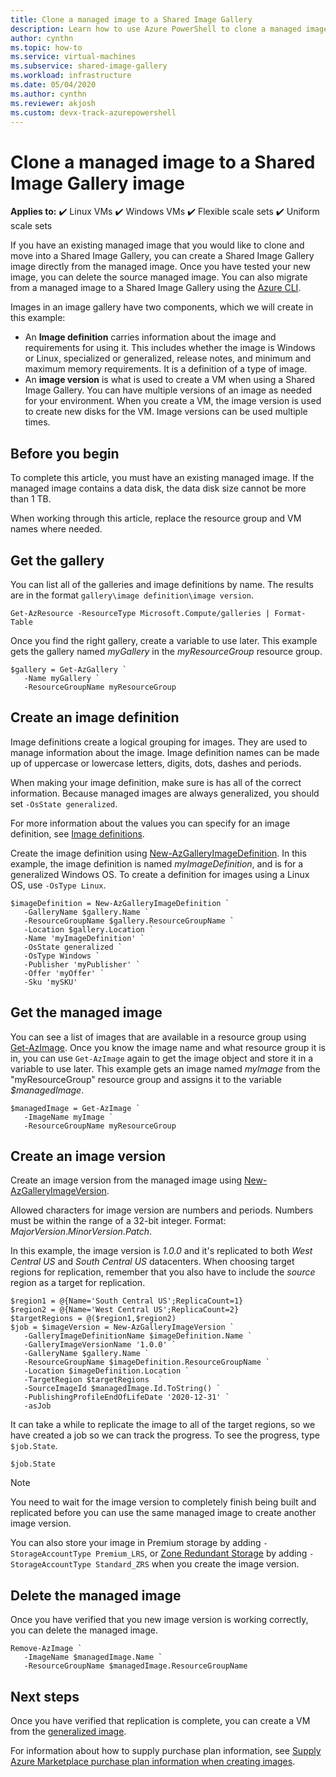 ```yaml
---
title: Clone a managed image to a Shared Image Gallery
description: Learn how to use Azure PowerShell to clone a managed image to a image version in a Shared Image Gallery.
author: cynthn
ms.topic: how-to
ms.service: virtual-machines
ms.subservice: shared-image-gallery
ms.workload: infrastructure
ms.date: 05/04/2020
ms.author: cynthn
ms.reviewer: akjosh 
ms.custom: devx-track-azurepowershell
---
```


# Clone a managed image to a Shared Image Gallery image

**Applies to:** :heavy_check_mark: Linux VMs :heavy_check_mark: Windows VMs :heavy_check_mark: Flexible scale sets :heavy_check_mark: Uniform scale sets

If you have an existing managed image that you would like to clone and move into a Shared Image Gallery, you can create a Shared Image Gallery image directly from the managed image. Once you have tested your new image, you can delete the source managed image. You can also migrate from a managed image to a Shared Image Gallery using the [Azure CLI](image-version-managed-image-cli.md).

Images in an image gallery have two components, which we will create in this example:
- An **Image definition** carries information about the image and requirements for using it. This includes whether the image is Windows or Linux, specialized or generalized, release notes, and minimum and maximum memory requirements. It is a definition of a type of image. 
- An **image version** is what is used to create a VM when using a Shared Image Gallery. You can have multiple versions of an image as needed for your environment. When you create a VM, the image version is used to create new disks for the VM. Image versions can be used multiple times.


## Before you begin

To complete this article, you must have an existing managed image. If the managed image contains a data disk, the data disk size cannot be more than 1 TB.

When working through this article, replace the resource group and VM names where needed.

## Get the gallery

You can list all of the galleries and image definitions by name. The results are in the format `gallery\image definition\image version`.

```azurepowershell-interactive
Get-AzResource -ResourceType Microsoft.Compute/galleries | Format-Table
```

Once you find the right gallery, create a variable to use later. This example gets the gallery named *myGallery* in the *myResourceGroup* resource group.

```azurepowershell-interactive
$gallery = Get-AzGallery `
   -Name myGallery `
   -ResourceGroupName myResourceGroup
```


## Create an image definition 

Image definitions create a logical grouping for images. They are used to manage information about the image. Image definition names can be made up of uppercase or lowercase letters, digits, dots, dashes and periods. 

When making your image definition, make sure is has all of the correct information. Because managed images are always generalized, you should set `-OsState generalized`. 

For more information about the values you can specify for an image definition, see [Image definitions](./shared-image-galleries.md#image-definitions).

Create the image definition using [New-AzGalleryImageDefinition](/powershell/module/az.compute/new-azgalleryimageversion). In this example, the image definition is named *myImageDefinition*, and is for a generalized Windows OS. To create a definition for images using a Linux OS, use `-OsType Linux`. 

```azurepowershell-interactive
$imageDefinition = New-AzGalleryImageDefinition `
   -GalleryName $gallery.Name `
   -ResourceGroupName $gallery.ResourceGroupName `
   -Location $gallery.Location `
   -Name 'myImageDefinition' `
   -OsState generalized `
   -OsType Windows `
   -Publisher 'myPublisher' `
   -Offer 'myOffer' `
   -Sku 'mySKU'
```

## Get the managed image

You can see a list of images that are available in a resource group using [Get-AzImage](/powershell/module/az.compute/get-azimage). Once you know the image name and what resource group it is in, you can use `Get-AzImage` again to get the image object and store it in a variable to use later. This example gets an image named *myImage* from the "myResourceGroup" resource group and assigns it to the variable *$managedImage*. 

```azurepowershell-interactive
$managedImage = Get-AzImage `
   -ImageName myImage `
   -ResourceGroupName myResourceGroup
```


## Create an image version

Create an image version from the managed image using [New-AzGalleryImageVersion](/powershell/module/az.compute/new-azgalleryimageversion). 

Allowed characters for image version are numbers and periods. Numbers must be within the range of a 32-bit integer. Format: *MajorVersion*.*MinorVersion*.*Patch*.

In this example, the image version is *1.0.0* and it's replicated to both *West Central US* and *South Central US* datacenters. When choosing target regions for replication, remember that you also have to include the *source* region as a target for replication. 


```azurepowershell-interactive
$region1 = @{Name='South Central US';ReplicaCount=1}
$region2 = @{Name='West Central US';ReplicaCount=2}
$targetRegions = @($region1,$region2)
$job = $imageVersion = New-AzGalleryImageVersion `
   -GalleryImageDefinitionName $imageDefinition.Name `
   -GalleryImageVersionName '1.0.0' `
   -GalleryName $gallery.Name `
   -ResourceGroupName $imageDefinition.ResourceGroupName `
   -Location $imageDefinition.Location `
   -TargetRegion $targetRegions  `
   -SourceImageId $managedImage.Id.ToString() `
   -PublishingProfileEndOfLifeDate '2020-12-31' `
   -asJob 
```

It can take a while to replicate the image to all of the target regions, so we have created a job so we can track the progress. To see the progress, type `$job.State`.

```azurepowershell-interactive
$job.State
```


> [!NOTE]
> You need to wait for the image version to completely finish being built and replicated before you can use the same managed image to create another image version. 
>
> You can also store your image in Premium storage by adding `-StorageAccountType Premium_LRS`, or [Zone Redundant Storage](../storage/common/storage-redundancy.md) by adding `-StorageAccountType Standard_ZRS` when you create the image version.
>

## Delete the managed image

Once you have verified that you new image version is working correctly, you can delete the managed image.

```azurepowershell-interactive
Remove-AzImage `
   -ImageName $managedImage.Name `
   -ResourceGroupName $managedImage.ResourceGroupName
```

## Next steps

Once you have verified that replication is complete, you can create a VM from the [generalized image](vm-generalized-image-version-powershell.md).

For information about how to supply purchase plan information, see [Supply Azure Marketplace purchase plan information when creating images](marketplace-images.md).
